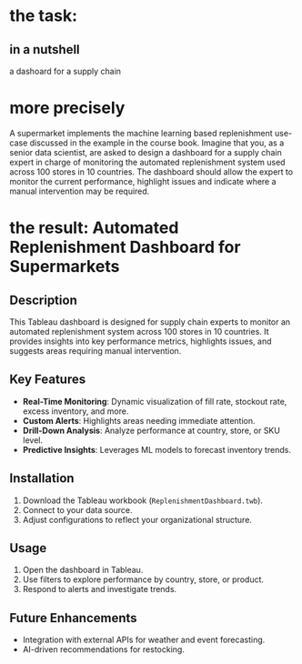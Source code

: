 # the task:

## in a nutshell
a dashoard for a supply chain 
# more precisely
A supermarket implements the machine learning based replenishment use-case discussed in the example in the
course book. Imagine that you, as a senior data scientist, are asked to design a dashboard for a supply chain expert
in charge of monitoring the automated replenishment system used across 100 stores in 10 countries. The
dashboard should allow the expert to monitor the current performance, highlight issues and indicate where a
manual intervention may be required.

# the result: Automated Replenishment Dashboard for Supermarkets

## Description
This Tableau dashboard is designed for supply chain experts to monitor an automated replenishment system across 100 stores in 10 countries. It provides insights into key performance metrics, highlights issues, and suggests areas requiring manual intervention.

## Key Features
- **Real-Time Monitoring**: Dynamic visualization of fill rate, stockout rate, excess inventory, and more.
- **Custom Alerts**: Highlights areas needing immediate attention.
- **Drill-Down Analysis**: Analyze performance at country, store, or SKU level.
- **Predictive Insights**: Leverages ML models to forecast inventory trends.

## Installation
1. Download the Tableau workbook (`ReplenishmentDashboard.twb`).
2. Connect to your data source.
3. Adjust configurations to reflect your organizational structure.

## Usage
1. Open the dashboard in Tableau.
2. Use filters to explore performance by country, store, or product.
3. Respond to alerts and investigate trends.

## Future Enhancements
- Integration with external APIs for weather and event forecasting.
- AI-driven recommendations for restocking.

